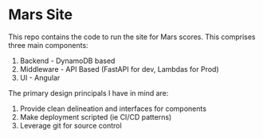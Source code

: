 # Mars Site
This repo contains the code to run the site for Mars scores. This comprises
three main components:

1. Backend - DynamoDB based
2. Middleware - API Based (FastAPI for dev, Lambdas for Prod)
3. UI - Angular

The primary design principals I have in mind are:

1. Provide clean delineation and interfaces for components
2. Make deployment scripted (ie CI/CD patterns)
3. Leverage git for source control
